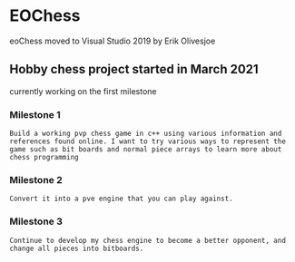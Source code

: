 # EOChess
 eoChess moved to Visual Studio 2019
 by Erik Olivesjoe

 ## Hobby chess project started in March 2021

 currently working on the first milestone

 ### Milestone 1
 
    Build a working pvp chess game in c++ using various information and references found online. I want to try various ways to represent the game such as bit boards and normal piece arrays to learn more about chess programming 


### Milestone 2
 
    Convert it into a pve engine that you can play against. 

### Milestone 3
 
    Continue to develop my chess engine to become a better opponent, and change all pieces into bitboards.
